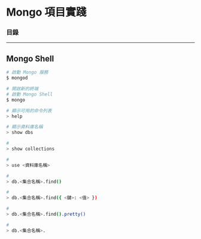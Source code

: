 # Mongo 項目實踐

### 目錄

***

## Mongo Shell
```bash
# 啟動 Mongo 服務
$ mongod
```

```bash
# 開啟新的終端
# 啟動 Mongo Shell
$ mongo
```

```bash
# 顯示可用的命令列表
> help
```

```bash
# 顯示資料庫名稱
> show dbs
```

```bash
# 
> show collections
```

```bash
#
> use <資料庫名稱>
```

```bash
#
> db.<集合名稱>.find()

#
> db.<集合名稱>.find({ <鍵>: <值> })

#
> db.<集合名稱>.find().pretty()
```

```bash
#
> db.<集合名稱>.
```
